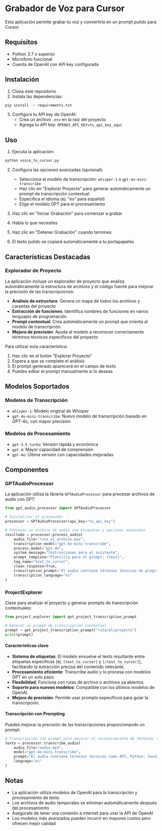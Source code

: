 # Grabador de Voz para Cursor

Esta aplicación permite grabar tu voz y convertirla en un prompt pulido para Cursor.

## Requisitos

- Python 3.7 o superior
- Micrófono funcional
- Cuenta de OpenAI con API key configurada

## Instalación

1. Clona este repositorio
2. Instala las dependencias:
```bash
pip install -r requirements.txt
```

3. Configura tu API key de OpenAI:
   - Crea un archivo `.env` en la raíz del proyecto
   - Agrega tu API key: `OPENAI_API_KEY=tu_api_key_aquí`

## Uso

1. Ejecuta la aplicación:
```bash
python voice_to_cursor.py
```

2. Configura las opciones avanzadas (opcional):
   - Selecciona el modelo de transcripción: `whisper-1` o `gpt-4o-mini-transcribe`
   - Haz clic en "Explorar Proyecto" para generar automáticamente un prompt de transcripción contextual
   - Especifica el idioma (ej: "es" para español)
   - Elige el modelo GPT para el procesamiento

3. Haz clic en "Iniciar Grabación" para comenzar a grabar
4. Habla lo que necesites
5. Haz clic en "Detener Grabación" cuando termines
6. El texto pulido se copiará automáticamente a tu portapapeles

## Características Destacadas

### Explorador de Proyecto

La aplicación incluye un explorador de proyecto que analiza automáticamente la estructura de archivos y el código fuente para mejorar la precisión de las transcripciones:

- **Análisis de estructura**: Genera un mapa de todos los archivos y carpetas del proyecto
- **Extracción de funciones**: Identifica nombres de funciones en varios lenguajes de programación
- **Prompt contextual**: Crea automáticamente un prompt que orienta al modelo de transcripción
- **Mejora de precisión**: Ayuda al modelo a reconocer correctamente términos técnicos específicos del proyecto

Para utilizar esta característica:
1. Haz clic en el botón "Explorar Proyecto"
2. Espera a que se complete el análisis
3. El prompt generado aparecerá en el campo de texto
4. Puedes editar el prompt manualmente si lo deseas

## Modelos Soportados

### Modelos de Transcripción
- `whisper-1`: Modelo original de Whisper
- `gpt-4o-mini-transcribe`: Nuevo modelo de transcripción basado en GPT-4o, con mayor precisión

### Modelos de Procesamiento
- `gpt-3.5-turbo`: Versión rápida y económica
- `gpt-4`: Mayor capacidad de comprensión
- `gpt-4o`: Última versión con capacidades mejoradas

## Componentes

### GPTAudioProcessor

La aplicación utiliza la librería `GPTAudioProcessor` para procesar archivos de audio con GPT:

```python
from gpt_audio_processor import GPTAudioProcessor

# Inicializar el procesador
processor = GPTAudioProcessor(api_key="tu_api_key")

# Procesar un archivo de audio con etiquetas y opciones avanzadas
resultado = processor.process_audio(
    audio_file="ruta_al_archivo.wav",
    transcription_model="gpt-4o-mini-transcribe",
    process_model="gpt-4o",
    system_message="Instrucciones para el asistente",
    prompt_template="Plantilla para el prompt: {text}",
    tag_name="text_to_cursor",
    clean_response=True,
    transcription_prompt="El audio contiene términos técnicos de programación",
    transcription_language="es"
)
```

### ProjectExplorer

Clase para analizar el proyecto y generar prompts de transcripción contextuales:

```python
from project_explorer import get_project_transcription_prompt

# Generar un prompt de transcripción contextual
prompt = get_project_transcription_prompt("ruta/al/proyecto")
print(prompt)
```

#### Características clave

- **Sistema de etiquetas**: El modelo envuelve el texto resultante entre etiquetas específicas (ej. `[text_to_cursor]` y `[/text_to_cursor]`), facilitando la extracción precisa del contenido relevante.
- **Procesamiento eficiente**: Transcribe audio y lo procesa con modelos GPT en un solo paso.
- **Flexibilidad**: Funciona con rutas de archivo o archivos ya abiertos.
- **Soporte para nuevos modelos**: Compatible con los últimos modelos de OpenAI.
- **Mejora de precisión**: Permite usar prompts específicos para guiar la transcripción.

#### Transcripción con Prompting

Puedes mejorar la precisión de las transcripciones proporcionando un prompt:

```python
# Transcripción con prompt para mejorar el reconocimiento de términos técnicos
texto = processor.transcribe_audio(
    audio_file="audio.mp3",
    model="gpt-4o-mini-transcribe",
    prompt="El audio contiene términos técnicos como API, Python, JavaScript y Docker",
    language="es"
)
```

## Notas

- La aplicación utiliza modelos de OpenAI para la transcripción y procesamiento de texto
- Los archivos de audio temporales se eliminan automáticamente después del procesamiento
- Asegúrate de tener una conexión a internet para usar la API de OpenAI
- Los modelos más avanzados pueden incurrir en mayores costos pero ofrecen mejor calidad 